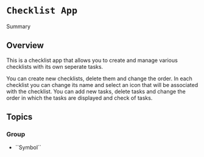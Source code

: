 # `Checklist App`

<!--@START_MENU_TOKEN@-->Summary<!--@END_MENU_TOKEN@-->

## Overview

This is a checklist app that allows you to create and manage various checklists with its own seperate tasks.

You can create new checklists, delete them and change the order.
In each checklist you can change its name and select an icon that will be associated with the checklist.
You can add new tasks, delete tasks and change the order in which the tasks are displayed and check of tasks.

## Topics

### <!--@START_MENU_TOKEN@-->Group<!--@END_MENU_TOKEN@-->

- <!--@START_MENU_TOKEN@-->``Symbol``<!--@END_MENU_TOKEN@-->
